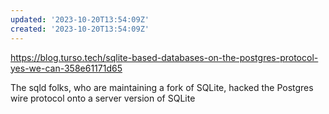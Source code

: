 ```yaml
---
updated: '2023-10-20T13:54:09Z'
created: '2023-10-20T13:54:09Z'
---
```

https://blog.turso.tech/sqlite-based-databases-on-the-postgres-protocol-yes-we-can-358e61171d65

The sqld folks, who are maintaining a fork of SQLite, hacked the Postgres wire protocol onto a server version of SQLite 